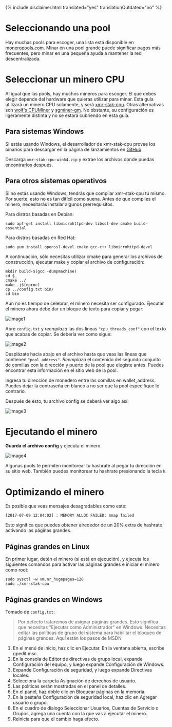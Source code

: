 {% include disclaimer.html translated="yes" translationOutdated="no" %}

# Seleccionando una pool

Hay muchas pools para escoger, una lista está disponible en
[moneropools.com](https://moneropools.com). Minar en una pool grande puede significar
pagos más frecuentes, pero minar en una pequeña ayuda a mantener la red
descentralizada.

# Seleccionar un minero CPU

Al igual que las pools, hay muchos mineros para escoger. El que
debes elegir depende del hardware que quieras utilizar para minar. Esta guía utilizará
un minero CPU solamente, y será
[xmr-stak-cpu](https://github.com/fireice-uk/xmr-stak-cpu). Otras alternativas son
[wolf's CPUMiner](https://github.com/wolf9466/cpuminer-multi) y
[sgminer-gm](https://github.com/genesismining/sgminer-gm). No obstante, su
configuración es ligeramente distinta y no se estará cubriendo en esta guía.

## Para sistemas Windows

Si estás usando Windows, el desarrollador de xmr-stak-cpu provee los
binarios para descargar en la página de lanzamientos en
[GitHub](https://github.com/fireice-uk/xmr-stak-cpu/releases).

Descarga `xmr-stak-cpu-win64.zip` y extrae los archivos donde puedas
encontrarlos después.

## Para otros sistemas operativos

Si no estás usando Windows, tendrás que compilar xmr-stak-cpu tú mismo.
Por suerte, esto no es tan difícil como suena. Antes de que compiles el minero,
necesitarás instalar algunos prerrequisitos.

Para distros basadas en Debian:

    sudo apt-get install libmicrohttpd-dev libssl-dev cmake build-essential

Para distros basadas en Red Hat:

	sudo yum install openssl-devel cmake gcc-c++ libmicrohttpd-devel

<!-- TODO: Add dependencies for other operating systems? -->

A continuación, sólo necesitas utilizar cmake para generar los archivos de construcción, ejecutar
make y copiar el archivo de configuración:

	mkdir build-$(gcc -dumpmachine)
	cd $_
	cmake ../
	make -j$(nproc)
	cp ../config.txt bin/
	cd bin

Aún no es tiempo de celebrar, el minero necesita ser configurado. Ejecutar el minero
ahora debe dar un bloque de texto para copiar y pegar:

![image1](png/mine_to_pool/1.png)

Abre `config.txt` y *reemplaza* las dos líneas `"cpu_threads_conf"` con el texto
que acabas de copiar. Se debería ver como sigue:

![image2](png/mine_to_pool/2.png)

Desplázate hacia abajo en el archivo hasta que veas las líneas que contienen `"pool_address"`.
*Reemplaza* el contenido del segundo conjunto de comillas con la dirección y puerto de
la pool que elegiste antes. Puedes encontrar esta información en el sitio web de la pool.

Ingresa tu dirección de monedero entre las comillas en wallet_address. Puedes dejar
la contraseña en blanco a no ser que la pool especifique lo contrario.

Después de esto, tu archivo config  se deberá ver algo así:

![image3](png/mine_to_pool/3.png)

# Ejecutando el minero

**Guarda el archivo config** y ejecuta el minero.

![image4](png/mine_to_pool/4.png)

Algunas pools te permiten monitorear tu hashrate al pegar tu dirección en su
sitio web. También puedes monitorear tu hashrate presionando la tecla `h`.

# Optimizando el minero

Es posible que veas mensajes desagradables como este:

	[2017-07-09 12:04:02] : MEMORY ALLOC FAILED: mmap failed

Esto significa que puedes obtener alrededor de un 20% extra de hashrate activando las páginas grandes.

## Páginas grandes en Linux

En primer lugar, detén el minero (si está en ejecución), y ejecuta los siguientes comandos para activar las
páginas grandes e iniciar el minero como root:

	sudo sysctl -w vm.nr_hugepages=128
	sudo ./xmr-stak-cpu

## Páginas grandes en Windows

Tomado de `config.txt`:

>Por defecto trataremos de asignar páginas grandes. Esto significa que necesitas "Ejecutar como Administrador" en Windows.
Necesitas editar las políticas de grupo del sistema para habilitar el bloqueo de páginas grandes. Aquí están los pasos de MSDN
1. En el menú de inicio, haz clic en Ejecutar. En la ventana abierta, escribe gpedit.msc.
2. En la consola de Editor de directivas de grupo local, expande Configuración del equipo, y luego expande Configuración de Windows.
3. Expande Configuración de seguridad, y luego expande Directivas locales.
4. Selecciona la carpeta Asignación de derechos de usuario.
5. Las políticas serán mostradas en el panel de detalles.
6. En el panel, haz doble clic en Bloquear páginas en la memoria.
7. En la pestaña Configuración de seguridad local, haz clic en Agregar usuario o grupo.
8. En el cuadro de dialogo Seleccionar Usuarios, Cuentas de Servicio o Grupos, agrega una cuenta con la que vas a ejecutar el minero.
9. Reinicia para que el cambio haga efecto.
